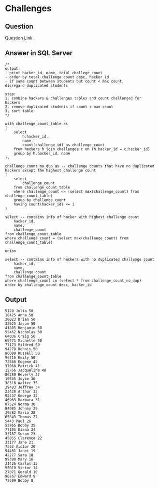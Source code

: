 # Challenges

## Question
[Question Link](https://www.hackerrank.com/challenges/challenges/problem?isFullScreen=true)

## Answer in SQL Server
    /*
    output:
    - print hacker_id, name, total challege count 
    - order by total challenge count desc, hacker_id
    - if same count between students but count < max count,
    disregard duplicated students

    step:
    1. combine hackers & challenges tables and count challenged for hackers
    2. remove duplicated students if count < max count
    3. sort table
    */

    with challenge_count_table as
    (
        select
            h.hacker_id,
            name,
            count(challenge_id) as challenge_count
        from hackers h join challenges c on (h.hacker_id = c.hacker_id)
        group by h.hacker_id, name
    ),

    challenge_count_no_dup as -- challenge counts that have no duplicated hackers except the highest challenge count
    (
        select
            challenge_count
        from challenge_count_table
        where challenge_count <> (select max(challenge_count) from challenge_count_table)
        group by challenge_count
        having count(hacker_id) <= 1
    )

    select -- contains info of hacker with highest challenge count
        hacker_id,
        name,
        challenge_count
    from challenge_count_table
    where challenge_count = (select max(challenge_count) from challenge_count_table)

    union

    select -- contains info of hackers with no duplicated challenge count
        hacker_id,
        name,
        challenge_count
    from challenge_count_table
    where challenge_count in (select * from challenge_count_no_dup)
    order by challenge_count desc, hacker_id

## Output
    5120 Julia 50
    18425 Anna 50
    20023 Brian 50
    33625 Jason 50
    41805 Benjamin 50
    52462 Nicholas 50
    64036 Craig 50
    69471 Michelle 50
    77173 Mildred 50
    94278 Dennis 50
    96009 Russell 50
    96716 Emily 50
    72866 Eugene 42
    37068 Patrick 41
    12766 Jacqueline 40
    86280 Beverly 37
    19835 Joyce 36
    38316 Walter 35
    29483 Jeffrey 34
    23428 Arthur 33
    95437 George 32
    46963 Barbara 31
    87524 Norma 30
    84085 Johnny 29
    39582 Maria 28
    65843 Thomas 27
    5443 Paul 26
    52965 Bobby 25
    77105 Diana 24
    33787 Susan 23
    45855 Clarence 22
    33177 Jane 21
    7302 Victor 20
    54461 Janet 19
    42277 Sara 18
    99388 Mary 16
    31426 Carlos 15
    95010 Victor 14
    27071 Gerald 10
    90267 Edward 9
    72609 Bobby 8

